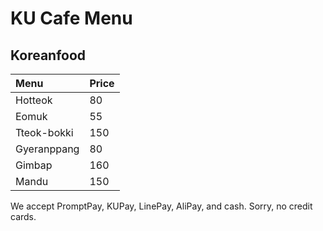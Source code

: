# KU Cafe Menu


## Koreanfood

| Menu            | Price |
|:----------------|----------|
| Hotteok         | 80    |
| Eomuk           | 55    |
| Tteok-bokki     | 150   |
| Gyeranppang     | 80    |
| Gimbap          | 160   |
| Mandu           | 150   |

We accept PromptPay, KUPay, LinePay, AliPay, and cash. Sorry, no credit cards.
